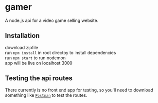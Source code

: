 # gamer
A node.js api for a video game selling website.
## Installation
download zipfile<br>
run `npm install` in root directoy to install dependencies<br>
run `npm start` to run nodemon<br>
app will be live on localhost 3000
## Testing the api routes
There currently is no front end app for testing, so you'll need to download something like [`Postman`](https://www.postman.com/) to test the routes.
